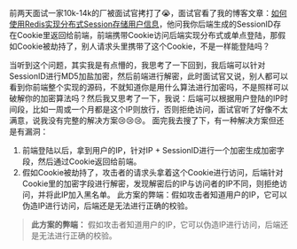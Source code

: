 前两天面试一家10k-14k的厂被面试官拷打了😭，面试官看了我的博客文章：[如何使用Redis实现分布式Session存储用户信息](https://yehuo.icu/#/articles/32)，他问我你后端生成的SessionID存在Cookie里返回给前端，前端携带Cookie访问后端实现分布式或单点登陆，那假如Cookie被劫持了，别人请求头里携带了这个Cookie，不是一样能登陆吗？

当听到这个问题，其实我是有点懵的，我思考了一下回到，我后端可以针对SessionID进行MD5加盐加密，然后前端进行解密，此时面试官又说，别人都可以看到你前端整个实现的源码，不就知道你是用什么算法进行加密吗，不是照样可以破解你的加密算法吗？然后我又思考了一下，我说：后端可以根据用户登陆的IP时间段，比如一周或一个月都是这个IP则放行，否则拒绝访问，面试官听了好像不太满意，说我没有完整的解决方案😢😢😢。
面完我去搜了下，有一种解决方案但还是有漏洞：
1. 前端登陆以后，拿到用户的IP，针对IP + SessionID进行一个加密生成加密字段，然后通过Cookie返回给前端。
2. 假如Cookie被劫持了，攻击者的请求头拿着这个Cookie进行访问，后端针对Cookie里的加密字段进行解密，发现解密后的IP与访问者的IP不同，则拒绝访问，并将此IP加入黑名单。
   此方案的弊端：假如攻击者知道用户的IP，它可以伪造IP进行访问，后端还是无法进行正确的校验。
> **此方案的弊端：** 假如攻击者知道用户的IP，它可以伪造IP进行访问，后端还是无法进行正确的校验。